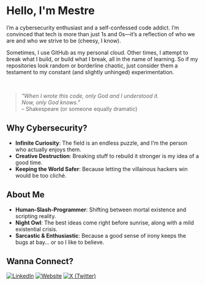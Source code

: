 # Hello, I'm Mestre 
I’m a cybersecurity enthusiast and a self-confessed code addict. I’m convinced that tech is more than just 1s and 0s—it’s a reflection of who we are and who we strive to be (cheesy, I know).

Sometimes, I use GitHub as my personal cloud. Other times, I attempt to break what I build, or build what I break, all in the name of learning. So if my repositories look random or borderline chaotic, just consider them a testament to my constant (and slightly unhinged) experimentation.

<br>

> *"When I wrote this code, only God and I understood it.  
> Now, only God knows."*  
> – Shakespeare (or someone equally dramatic)
## Why Cybersecurity?
- **Infinite Curiosity**: The field is an endless puzzle, and I’m the person who actually enjoys them.  
- **Creative Destruction**: Breaking stuff to rebuild it stronger is my idea of a good time.  
- **Keeping the World Safer**: Because letting the villainous hackers win would be too cliché.

## About Me
- **Human-Slash-Programmer**: Shifting between mortal existence and scripting reality.  
- **Night Owl**: The best ideas come right before sunrise, along with a mild existential crisis.  
- **Sarcastic & Enthusiastic**: Because a good sense of irony keeps the bugs at bay… or so I like to believe.

## Wanna Connect?

[![LinkedIn](https://img.shields.io/badge/LinkedIn-0077B5?style=for-the-badge&logo=linkedin&logoColor=white)](https://www.linkedin.com/in/ignacio-jose-mestre-villagrasa-b79493183/)
[![Website](https://img.shields.io/badge/M3str3-ffffff?style=for-the-badge&logo=kalilinux&logoColor=black)](https://m3str3.com)
[![X (Twitter)](https://img.shields.io/badge/Twitter-000000?style=for-the-badge&logo=x&logoColor=white)](https://x.com/0xRootKit)
